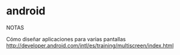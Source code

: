 android
=======

NOTAS

Cómo diseñar aplicaciones para varias pantallas
http://developer.android.com/intl/es/training/multiscreen/index.html
